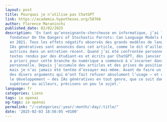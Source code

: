 ```yaml
---
layout: post
title: Pourquoi je n’utilise pas ChatGPT
link: https://academia.hypotheses.org/58766
author: Florence Maraninchi
published_date: 02/02/2025
description: 'En tant qu’enseignante-chercheuse en informatique, j’ai lu l’article
  fondateur On the Dangers of Stochastic Parrots: Can Language Models Be Too Big?1
  en 2021. Tous les effets négatifs observés des grands modèles de langage et des
  IAs génératives sont annoncés dans cet article, comme le dit d’ailleurs l’une des
  autrices dans un entretien récent. Quand j’ai été confrontée personnellement à des
  textes rendus par des étudiant·es et écrits par ChatGPT, dès janvier 2023, ma méfiance
  a priori pour cette branche du numérique a commencé à s’incarner dans l’expérience
  personnelle. Depuis j’accumule des articles et des prises de position sur ce phénomène,
  mais je n’ai jamais été tentée d’essayer moi-même. Avant de faire un tour d’horizon
  des divers arguments qui m’ont fait refuser absolument l’usage — et critiquer vertement
  le développement — des IAs génératives en tout genre, que ce soit dans l’enseignement
  supérieur ou ailleurs, précisons un peu le sujet.'
language: fr
categories: Liens
tags: ia openai
og-tags: ia openai
permalink: "/:categories/:year/:month/:day/:title/"
date: '2025-02-03 18:56:05 +0100'
---
```

